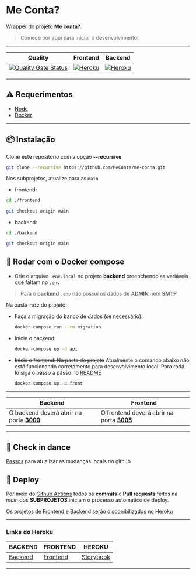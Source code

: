 # Me Conta? #


Wrapper do projeto **Me conta?**.

> Comece por aqui para iniciar o desenvolvimento!

---
| Quality                                                                                                                                                                      | Frontend                                                                                                        | Backend                                                                                                       |
|------------------------------------------------------------------------------------------------------------------------------------------------------------------------------|-----------------------------------------------------------------------------------------------------------------|---------------------------------------------------------------------------------------------------------------|
| [![Quality Gate Status](https://sonarcloud.io/api/project_badges/measure?project=MeConta_me-conta&metric=alert_status)](https://sonarcloud.io/dashboard?id=MeConta_me-conta) | [![Heroku](https://heroku-badge.herokuapp.com/?app=me-conta-frontend)](https://me-conta-frontend.herokuapp.com) | [![Heroku](https://heroku-badge.herokuapp.com/?app=me-conta-backend)](https://me-conta-backend.herokuapp.com) |
---

## :warning: Requerimentos ##

* [Node](https://nodejs.org/)
* [Docker](https://www.docker.com/products/docker-desktop)

---

## :package: Instalação ##

Clone este repositório com a opção **--recursive**

```bash
git clone --recursive https://github.com/MeConta/me-conta.git
```
Nos subprojetos, atualize para as `main`
- frontend:
```bash
cd ./frontend
```
```bash
git checkout origin main
```
- backend:
```bash
cd ./backend
```
```bash
git checkout origin main
```

## :whale: Rodar com o Docker compose ##

- Crie o arquivo `.env.local` no projeto **backend** preenchendo as variáveis que faltam no `.env`
> Para o **backend** `.env` não possuí os dados de **ADMIN** nem **SMTP**

Na pasta `raiz` do projeto:
- Faça a migração do banco de dados (se necessário):
  ```bash
  docker-compose run --rm migration
  ```
- Inicie o backend:
  ```bash
  docker-compose up -d api
  ```
- <s>Inicie o frontend: Na pasta do projeto</s> Atualmente o comando abaixo não está funcionando corretamente para desenvolvimento local. Para rodá-lo siga o passo a passo no [README](https://github.com/MeConta/me-conta-frontend/blob/main/README.md)
  <s>
  ```bash
  docker-compose up -d front
  ```
  </s>

---
    
| Backend                                  | Frontend                                  |
|------------------------------------------|-------------------------------------------|
| O backend deverá abrir na porta **[3000](http://localhost:3000)** | O frontend deverá abrir na porta **[3005](http://localhost:3005)** |

---

## 👣 Check in dance
[Passos](https://github.com/MeConta/me-conta/blob/main/check-in-dance.md) para atualizar as mudanças locais no github

## :robot: Deploy ##


Por meio do [Github Actions](https://github.com/features/actions) todos os **commits** e **Pull requests** feitos na *main* dos **SUBPROJETOS** iniciam o processo automático de deploy.

Os projetos de [Frontend](https://github.com/MeConta/me-conta-frontend) e [Backend](https://github.com/MeConta/me-conta-backend) serão disponibilizados no [Heroku](https://heroku.com)

---
### Links do **Heroku** ###
| BACKEND                                          | FRONTEND                                            | HEROKU                                                |
|--------------------------------------------------|-----------------------------------------------------|-------------------------------------------------------|
| [Backend](https://me-conta-backend.herokuapp.com)| [Frontend](https://me-conta-frontend.herokuapp.com) | [Storybook](https://me-conta-story-book.herokuapp.com) | 

---